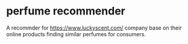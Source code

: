# perfume recommender
A recommder for https://www.luckyscent.com/ company base on their online products finding similar perfumes for consumers.
